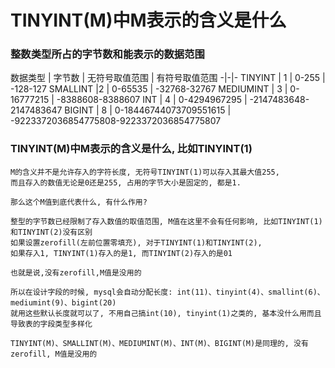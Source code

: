 # TINYINT(M)中M表示的含义是什么

### 整数类型所占的字节数和能表示的数据范围  

数据类型 | 字节数 | 无符号取值范围 | 有符号取值范围
-|-|-
TINYINT | 1 | 0-255 | -128-127
SMALLINT |2 | 0-65535 | -32768-32767
MEDIUMINT | 3 | 0-16777215 | -8388608-8388607
INT | 4 | 0-4294967295 | -2147483648-2147483647
BIGINT | 8 | 0-18446744073709551615 | -9223372036854775808-9223372036854775807

### TINYINT(M)中M表示的含义是什么, 比如TINYINT(1)  

```
M的含义并不是允许存入的字符长度, 无符号TINYINT(1)可以存入其最大值255, 
而且存入的数值无论是0还是255, 占用的字节大小是固定的, 都是1.

那么这个M值到底代表什么, 有什么作用?

整型的字节数已经限制了存入数值的取值范围, M值在这里不会有任何影响, 比如TINYINT(1)和TINYINT(2)没有区别
如果设置zerofill(左前位置零填充), 对于TINYINT(1)和TINYINT(2), 
如果存入1, TINYINT(1)存入的是1, 而TINYINT(2)存入的是01

也就是说,没有zerofill,M值是没用的

所以在设计字段的时候, mysql会自动分配长度: int(11)、tinyint(4)、smallint(6)、mediumint(9)、bigint(20)
就用这些默认长度就可以了, 不用自己搞int(10), tinyint(1)之类的, 基本没什么用而且导致表的字段类型多样化

TINYINT(M)、SMALLINT(M)、MEDIUMINT(M)、INT(M)、BIGINT(M)是同理的, 没有zerofill, M值是没用的
```
